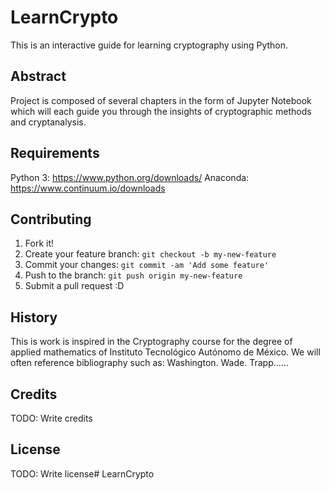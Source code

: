 # LearnCrypto

This is an interactive guide for learning cryptography using Python.

## Abstract

Project is composed of several chapters in the form of Jupyter Notebook which will each guide you through the insights of cryptographic methods and cryptanalysis.

## Requirements

Python 3: https://www.python.org/downloads/
Anaconda: https://www.continuum.io/downloads


## Contributing

1. Fork it!
2. Create your feature branch: `git checkout -b my-new-feature`
3. Commit your changes: `git commit -am 'Add some feature'`
4. Push to the branch: `git push origin my-new-feature`
5. Submit a pull request :D

## History

This is work is inspired in the Cryptography course for the degree of applied mathematics of Instituto Tecnológico Autónomo de México.
We will often reference bibliography such as:
Washington. Wade. Trapp......

## Credits

TODO: Write credits

## License

TODO: Write license# LearnCrypto
